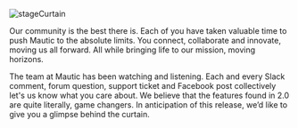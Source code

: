 ![stageCurtain](https://www.mautic.org/wp-content/uploads/2016/06/stageCurtain.jpg)


Our community is the best there is. Each of you have taken valuable time to push Mautic to the absolute limits. You connect, collaborate and innovate, moving us all forward. All while bringing life to our mission, moving horizons. 

The team at Mautic has been watching and listening. Each and every Slack comment, forum question, support ticket and Facebook post collectively let's us know what you care about. We believe that the features found in 2.0 are quite literally, game changers. In anticipation of this release, we’d like to give you a glimpse behind the curtain.

<script src="//fast.wistia.com/embed/medias/djfz3vi0pp.jsonp" async></script><script src="//fast.wistia.com/assets/external/E-v1.js" async></script><span class="wistia_embed wistia_async_djfz3vi0pp popover=true popoverAnimateThumbnail=true videoFoam=true" style="display:inline-block;height:100%;width:100%"> </span>
  


------


**


### **Chart Updates**

Gain better understanding of your data via reports, at the click of a button. This enables intuitive analysis of campaign performance.  






**


### **Building Tools**

When we set goals on better usability and saving time, we never stop. Just wait until you get a look at this update!  






**


### **Under The Hood**

Sometimes the best improvements are never visible to the naked eye. They’re in how you experience something. Wait until you experience this.  






**


### **Deeper Intelligence**

Monitoring traffic from more places provides you with greater clarity for your marketing efforts. Now your data has even more intelligence.  






**


### **Big Picture**

When campaigns compliment and connect to a big picture, amazing things happen. The big picture of your lifecycle is no longer in the dark.  






**


### **Connecting the Dots**

Where are you gaining the most traction? New reports will measure campaign success based on touch. You’re welcome.  






**


### **Be More Relevant**

Open source not only means greater capability with other systems in your stack, it also means more valuable data about your buyers. A lot more data.  





And there's one more thing. Be on the lookout for the complete announcement, coming soon.